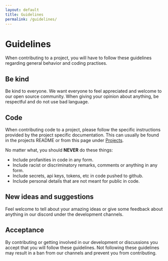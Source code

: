 ```yaml
---
layout: default
title: Guidelines
permalink: /guidelines/
---
```


# Guidelines

When contributing to a project, you will have to follow these guidelines regarding general behavior and coding practises.

## Be kind

Be kind to everyone. We want everyone to feel appreciated and welcome to our open source community. When giving your opinion about anything, be respectful and do not use bad language.

## Code

When contributing code to a project, please follow the specific instructions provided by the project specific documentation. This can usually be found in the projects README or from this page under [Projects](./projects.md).

No matter what, you should **NEVER** do these things:

- Include profanities in code in any form.
- Include racist or discriminatory remarks, comments or anything in any form.
- Include secrets, api keys, tokens, etc in code pushed to github.
- Include personal details that are not meant for public in code.

## New ideas and suggestions

Feel welcome to tell about your amazing ideas or give some feedback about anything in our discord under the development channels.

## Acceptance

By contributing or getting involved in our development or discussions you accept that you will follow these guidelines. Not following these guidelines may result in a ban from our channels and prevent you from contributing.
